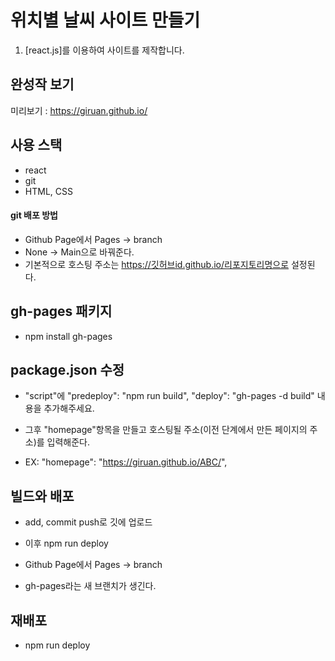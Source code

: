 # 위치별 날씨 사이트 만들기

1. [react.js]를 이용하여 사이트를 제작합니다. 

## 완성작 보기 
미리보기 : https://giruan.github.io/

## 사용 스택
- react
- git
- HTML, CSS

#### git 배포 방법

- Github Page에서 Pages -> branch
- None -> Main으로 바꿔준다.
- 기본적으로 호스팅 주소는 https://깃허브id.github.io/리포지토리명으로 설정된다.

## gh-pages 패키지
- npm install gh-pages

## package.json 수정
- "script"에 
"predeploy": "npm run build",
"deploy": "gh-pages -d build" 
내용을 추가해주세요.

- 그후 "homepage"항목을 만들고 호스팅될 주소(이전 단계에서 만든 페이지의 주소)를 입력해준다.
- EX: "homepage": "https://giruan.github.io/ABC/",

## 빌드와 배포

- add, commit push로 깃에 업로드
- 이후 npm run deploy

- Github Page에서 Pages -> branch
-  gh-pages라는 새 브랜치가 생긴다.

## 재배포

- npm run deploy
